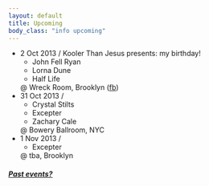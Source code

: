 ```yaml
---
layout: default
title: Upcoming 
body_class: "info upcoming"
---
```

<ul class="classed root">

  <li class="birthday">2 Oct 2013 / 
    Kooler Than Jesus presents: my birthday!
    <ul>
      <li>John Fell Ryan</li>
      <li>Lorna Dune</li>
      <li>Half Life</li>
    </ul>
    @ Wreck Room, Brooklyn (<a href="https://www.facebook.com/events/1411513769077365/1411525369076205/">fb</a>)
  </li>

  <li class="music">31 Oct 2013 /
    <ul>
      <li>Crystal Stilts</li>
      <li class="more">Excepter</li>
      <li>Zachary Cale</li>
    </ul>
    @ Bowery Ballroom, NYC
  </li>

  <li class="music">1 Nov 2013 /
    <ul>
      <li class="more">Excepter</li>
    </ul>
    @ tba, Brooklyn
  </li>
  
</ul>

<h5><a href="chronology.html">Past events?</a></h5>
